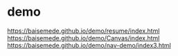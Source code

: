 # demo
https://baisemede.github.io/demo/resume/index.html
https://baisemede.github.io/demo/Canvas/index.html
https://baisemede.github.io/demo/nav-demo/index3.html
